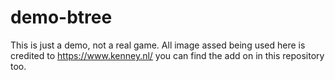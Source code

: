 # demo-btree

This is just a demo, not a real game. All image assed being used here is credited to https://www.kenney.nl/
you can find the add on in this repository too.
